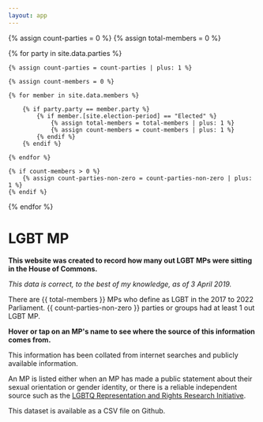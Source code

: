 ```yaml
---
layout: app
---
```


{% assign count-parties = 0 %}
{% assign total-members = 0 %}

{% for party in site.data.parties %}

	{% assign count-parties = count-parties | plus: 1 %}

  	{% assign count-members = 0 %}

	{% for member in site.data.members %}

		{% if party.party == member.party %}
			{% if member.[site.election-period] == "Elected" %}
				{% assign total-members = total-members | plus: 1 %}
				{% assign count-members = count-members | plus: 1 %}
			{% endif %}
		{% endif %}

	{% endfor %}

	{% if count-members > 0 %}
		{% assign count-parties-non-zero = count-parties-non-zero | plus: 1 %}
	{% endif %}

{% endfor %}

# LGBT MP

**This website was created to record how many out LGBT MPs were sitting in the House of Commons.**

*This data is correct, to the best of my knowledge, as of 3 April 2019.*

There are {{ total-members }} MPs who define as LGBT in the 2017 to 2022 Parliament. {{ count-parties-non-zero }} parties or groups had at least 1 out LGBT MP.

**Hover or tap on an MP's name to see where the source of this information comes from.** 

This information has been collated from internet searches and publicly available information. 

An MP is listed either when an MP has made a public statement about their sexual orientation or gender identity, or there is a reliable independent source such as the [LGBTQ Representation and Rights Research Initiative](http://lgbtqrepresentationandrights.org/). 

This dataset is available as a CSV file on Github.

